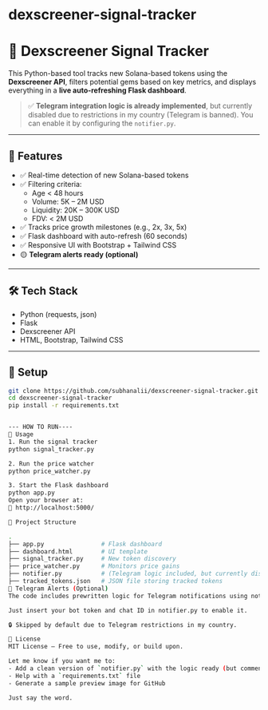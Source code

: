 # dexscreener-signal-tracker

# 🚀 Dexscreener Signal Tracker

This Python-based tool tracks new Solana-based tokens using the **Dexscreener API**, filters potential gems based on key metrics, and displays everything in a **live auto-refreshing Flask dashboard**.

> ✅ **Telegram integration logic is already implemented**, but currently disabled due to restrictions in my country (Telegram is banned). You can enable it by configuring the `notifier.py`.

---

## 🌟 Features

- ✅ Real-time detection of new Solana-based tokens
- ✅ Filtering criteria:
  - Age < 48 hours
  - Volume: 5K – 2M USD
  - Liquidity: 20K – 300K USD
  - FDV: < 2M USD
- ✅ Tracks price growth milestones (e.g., 2x, 3x, 5x)
- ✅ Flask dashboard with auto-refresh (60 seconds)
- ✅ Responsive UI with Bootstrap + Tailwind CSS
- 🟡 **Telegram alerts ready (optional)**

---

## 🛠 Tech Stack

- Python (requests, json)
- Flask
- Dexscreener API
- HTML, Bootstrap, Tailwind CSS

---

## 🔧 Setup

```bash
git clone https://github.com/subhanalii/dexscreener-signal-tracker.git
cd dexscreener-signal-tracker
pip install -r requirements.txt


--- HOW TO RUN----
🚀 Usage
1. Run the signal tracker
python signal_tracker.py

2. Run the price watcher
python price_watcher.py

3. Start the Flask dashboard
python app.py
Open your browser at:
📍 http://localhost:5000/

📁 Project Structure

.
├── app.py                # Flask dashboard
├── dashboard.html        # UI template
├── signal_tracker.py     # New token discovery
├── price_watcher.py      # Monitors price gains
├── notifier.py           # (Telegram logic included, but currently disabled)
├── tracked_tokens.json   # JSON file storing tracked tokens
🔔 Telegram Alerts (Optional)
The code includes prewritten logic for Telegram notifications using notifier.py.

Just insert your bot token and chat ID in notifier.py to enable it.

🔒 Skipped by default due to Telegram restrictions in my country.

📜 License
MIT License – Free to use, modify, or build upon.

Let me know if you want me to:
- Add a clean version of `notifier.py` with the logic ready (but commented out)
- Help with a `requirements.txt` file
- Generate a sample preview image for GitHub

Just say the word.
